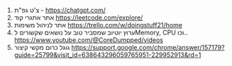 1.  צ'ט גפ"ת - https://chatgpt.com/
2. אתר אתגרי קוד https://leetcode.com/explore/
3. אתר לניהול משימות https://trello.com/w/doingstuff21/home
4. ערוץ יוטיוב שמסביר טוב על נושאים שקשורים לMemory, CPU וכו.. https://www.youtube.com/@CoreDumpped/videos
5. גוגל כרום מקשי קיצור https://support.google.com/chrome/answer/157179?guide=25799&visit_id=638643296059765951-229952913&rd=1

